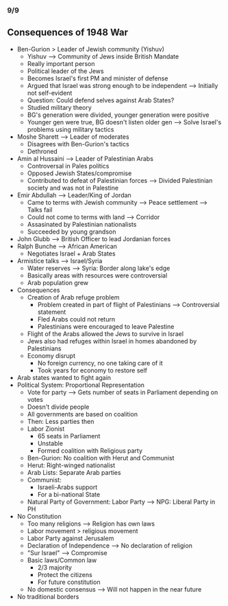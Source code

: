 ### 9/9
## Consequences of 1948 War
- Ben-Gurion > Leader of Jewish community (Yishuv)
	- Yishuv --> Community of Jews inside British Mandate
	- Really important person
	- Political leader of the Jews
	- Becomes Israel's first PM and minister of defense
	- Argued that Israel was strong enough to be independent --> Initially not self-evident
	- Question: Could defend selves against Arab States?
	- Studied military theory
	- BG's generation were divided, younger generation were positive
	- Younger gen were true, BG doesn't listen older gen --> Solve Israel's problems using military tactics
- Moshe Sharett --> Leader of moderates
	- Disagrees with Ben-Gurion's tactics
	- Dethroned
- Amin al Hussaini --> Leader of Palestinian Arabs
	- Controversal in Pales politics
	- Opposed Jewish States/compromise
	- Contributed to defeat of Palestinian forces --> Divided Palestinian society and was not in Palestine
- Emir Abdullah --> Leader/King of Jordan
	- Came to terms with Jewish community --> Peace settlement --> Talks fail
	- Could not come to terms with land --> Corridor
	- Assasinated by Palestinian nationalists
	- Succeeded by young grandson
- John Glubb --> British Officer to lead Jordanian forces
- Ralph Bunche --> African American
	- Negotiates Israel + Arab States
- Armistice talks --> Israel/Syria
	- Water reserves --> Syria: Border along lake's edge
	- Basically areas with resources were controversial
	- Arab population grew
- Consequences
	- Creation of Arab refuge problem
		- Problem created in part of flight of Palestinians --> Controversial statement
		- Fled Arabs could not return
		- Palestinians were encouraged to leave Palestine
	- Flight of the Arabs allowed the Jews to survive in Israel
	- Jews also had refuges within Israel in homes abandoned by Palestinians
	- Economy disrupt
		- No foreign currency, no one taking care of it
		- Took years for economy to restore self
- Arab states wanted to fight again
- Political System: Proportional Representation
	- Vote for party --> Gets number of seats in Parliament depending on votes
	- Doesn't divide people
	- All governments are based on coalition
	- Then: Less parties then
	- Labor Zionist 
		- 65 seats in Parliament 
		- Unstable 
		- Formed coalition with Religious party
	- Ben-Gurion: No coalition with Herut and Communist
	- Herut: Right-winged nationalist
	- Arab Lists: Separate Arab parties
	- Communist: 
		- Israeli-Arabs support 
		- For a bi-national State
	- Natural Party of Government: Labor Party --> NPG: Liberal Party in PH
- No Constitution
	- Too many religions --> Religion has own laws
	- Labor movement > religious movement
	- Labor Party against Jerusalem
	- Declaration of Independence --> No declaration of religion
	- "Sur Israel" --> Compromise
	- Basic laws/Common law 
		- 2/3 majority
		- Protect the citizens 
		- For future constitution
	- No domestic consensus --> Will not happen in the near future
- No traditional borders
